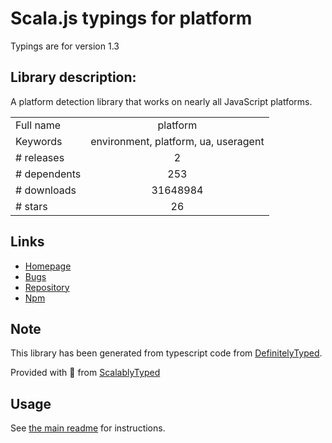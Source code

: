 
# Scala.js typings for platform

Typings are for version 1.3

## Library description:
A platform detection library that works on nearly all JavaScript platforms.

|                    |                 |
| ------------------ | :-------------: |
| Full name          | platform |
| Keywords           | environment, platform, ua, useragent |
| # releases         | 2 |
| # dependents       | 253 |
| # downloads        | 31648984 |
| # stars            | 26 |

## Links
- [Homepage](https://github.com/bestiejs/platform.js#readme)
- [Bugs](https://github.com/bestiejs/platform.js/issues)
- [Repository](https://github.com/bestiejs/platform.js)
- [Npm](https://www.npmjs.com/package/platform)
    


## Note
This library has been generated from typescript code from [DefinitelyTyped](https://definitelytyped.org).

Provided with :purple_heart: from [ScalablyTyped](https://github.com/oyvindberg/ScalablyTyped)

## Usage
See [the main readme](../../readme.md) for instructions.


